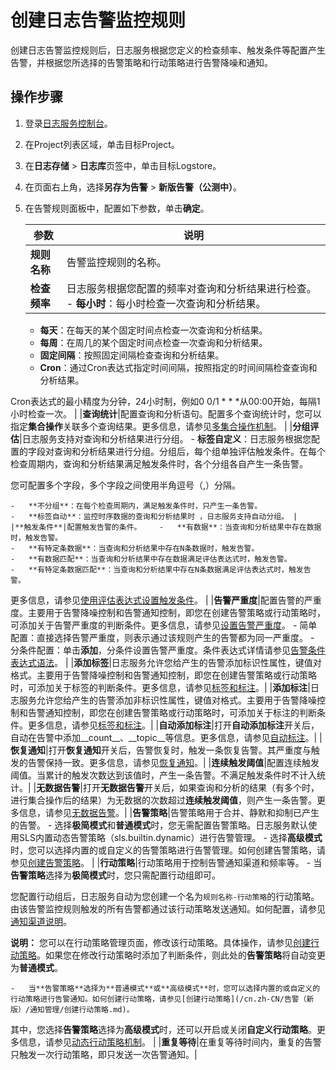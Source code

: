 # 创建日志告警监控规则

创建日志告警监控规则后，日志服务根据您定义的检查频率、触发条件等配置产生告警，并根据您所选择的告警策略和行动策略进行告警降噪和通知。

## 操作步骤

1.  登录[日志服务控制台](https://sls.console.aliyun.com)。

2.  在Project列表区域，单击目标Project。

3.  在**日志存储** \> **日志库**页签中，单击目标Logstore。

4.  在页面右上角，选择**另存为告警** \> **新版告警（公测中）**。

5.  在告警规则面板中，配置如下参数，单击**确定**。

    |参数|说明|
    |--|--|
    |**规则名称**|告警监控规则的名称。|
    |**检查频率**|日志服务根据您配置的频率对查询和分析结果进行检查。    -   **每小时**：每小时检查一次查询和分析结果。
    -   **每天**：在每天的某个固定时间点检查一次查询和分析结果。
    -   **每周**：在周几的某个固定时间点检查一次查询和分析结果。
    -   **固定间隔**：按照固定间隔检查查询和分析结果。
    -   **Cron**：通过Cron表达式指定时间间隔，按照指定的时间间隔检查查询和分析结果。

Cron表达式的最小精度为分钟，24小时制，例如0 0/1 \* \* \*从00:00开始，每隔1小时检查一次。 |
    |**查询统计**|配置查询和分析语句。配置多个查询统计时，您可以指定**集合操作**关联多个查询结果。更多信息，请参见[多集合操作机制](/cn.zh-CN/告警（新版）/告警监控/协同监控/多集合操作机制.md)。 |
    |**分组评估**|日志服务支持对查询和分析结果进行分组。    -   **标签自定义**：日志服务根据您配置的字段对查询和分析结果进行分组。分组后，每个组单独评估触发条件。在每个检查周期内，查询和分析结果满足触发条件时，各个分组各自产生一条告警。

您可配置多个字段，多个字段之间使用半角逗号（,）分隔。

    -   **不分组**：在每个检查周期内，满足触发条件时，只产生一条告警。
    -   **标签自动**：监控时序数据的查询和分析结果时 ，日志服务支持自动分组。 |
    |**触发条件**|配置触发告警的条件。    -   **有数据**：当查询和分析结果中存在数据时，触发告警。
    -   **有特定条数据**：当查询和分析结果中存在N条数据时，触发告警。
    -   **有数据匹配**：当查询和分析结果中存在数据满足评估表达式时，触发告警。
    -   **有特定条数据匹配**：当查询和分析结果中存在N条数据满足评估表达式时，触发告警。
更多信息，请参见[使用评估表达式设置触发条件](/cn.zh-CN/告警（新版）/告警监控/监控规则编排/使用评估表达式设置触发条件.md)。 |
    |**告警严重度**|配置告警的严重度。主要用于告警降噪控制和告警通知控制，即您在创建告警策略或行动策略时，可添加关于告警严重度的判断条件。更多信息，请参见[设置告警严重度](/cn.zh-CN/告警（新版）/告警监控/监控规则编排/设置告警严重度.md)。    -   简单配置：直接选择告警严重度，则表示通过该规则产生的告警都为同一严重度。
    -   分条件配置：单击**添加**，分条件设置告警严重度。条件表达式详情请参见[告警条件表达式语法](/cn.zh-CN/可视化与告警/告警/参考信息/告警条件表达式语法.md)。 |
    |**添加标签**|日志服务允许您给产生的告警添加标识性属性，键值对格式。主要用于告警降噪控制和告警通知控制，即您在创建告警策略或行动策略时，可添加关于标签的判断条件。更多信息，请参见[标签和标注](/cn.zh-CN/告警（新版）/告警监控/监控规则编排/标签和标注.md)。|
    |**添加标注**|日志服务允许您给产生的告警添加非标识性属性，键值对格式。主要用于告警降噪控制和告警通知控制，即您在创建告警策略或行动策略时，可添加关于标注的判断条件。更多信息，请参见[标签和标注](/cn.zh-CN/告警（新版）/告警监控/监控规则编排/标签和标注.md)。|
    |**自动添加标注**|打开**自动添加标注**开关后，自动在告警中添加\_\_count\_\_、\_\_topic\_\_等信息。更多信息，请参见[自动标注](/cn.zh-CN/告警（新版）/告警监控/监控规则编排/标签和标注.md)。|
    |**恢复通知**|打开**恢复通知**开关后，告警恢复时，触发一条恢复告警。其严重度与触发的告警保持一致。更多信息，请参见[恢复通知](/cn.zh-CN/告警（新版）/告警监控/监控规则编排/恢复通知.md)。|
    |**连续触发阈值**|配置连续触发阈值。当累计的触发次数达到该值时，产生一条告警。不满足触发条件时不计入统计。|
    |**无数据告警**|打开**无数据告警**开关后，如果查询和分析的结果（有多个时，进行集合操作后的结果）为无数据的次数超过**连续触发阈值**，则产生一条告警。更多信息，请参见[无数据告警](/cn.zh-CN/告警（新版）/告警监控/监控规则编排/无数据告警.md)。|
    |**告警策略**|告警策略用于合并、静默和抑制已产生的告警。    -   选择**极简模式**和**普通模式**时，您无需配置告警策略。日志服务默认使用SLS内置动态告警策略（sls.builtin.dynamic）进行告警管理。
    -   选择**高级模式**时，您可以选择内置的或自定义的告警策略进行告警管理。如何创建告警策略，请参见[创建告警策略](/cn.zh-CN/告警（新版）/告警管理/创建告警策略.md)。 |
    |**行动策略**|行动策略用于控制告警通知渠道和频率等。    -   当**告警策略**选择为**极简模式**时，您只需配置行动组即可。

您配置行动组后，日志服务自动为您创建一个名为`规则名称-行动策略`的行动策略。由该告警监控规则触发的所有告警都通过该行动策略发送通知。如何配置，请参见[通知渠道说明](/cn.zh-CN/告警（新版）/通知管理/通知渠道/通知渠道说明.md)。

**说明：** 您可以在行动策略管理页面，修改该行动策略。具体操作，请参见[创建行动策略](/cn.zh-CN/告警（新版）/通知管理/创建行动策略.md)。如果您在修改行动策略时添加了判断条件，则此处的**告警策略**将自动变更为**普通模式**。

    -   当**告警策略**选择为**普通模式**或**高级模式**时，您可以选择内置的或自定义的行动策略进行告警通知。如何创建行动策略，请参见[创建行动策略](/cn.zh-CN/告警（新版）/通知管理/创建行动策略.md)。

其中，您选择**告警策略**选择为**高级模式**时，还可以开启或关闭**自定义行动策略**。更多信息，请参见[动态行动策略机制](/cn.zh-CN/告警（新版）/告警管理/告警降噪控制/动态行动策略机制.md)。 |
    |**重复等待**|在重复等待时间内，重复的告警只触发一次行动策略，即只发送一次告警通知。|


